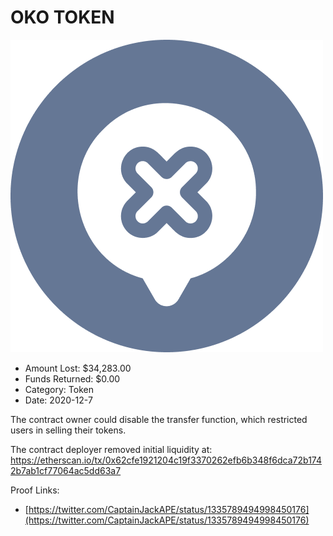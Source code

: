 # OKO TOKEN
![OKO TOKEN](/rektimages/OKO-TOKEN.png)
- Amount Lost: $34,283.00
- Funds Returned: $0.00
- Category: Token
- Date: 2020-12-7

The contract owner could disable the transfer function, which restricted users in selling their tokens.  
  
The contract deployer removed initial liquidity at:  
https://etherscan.io/tx/0x62cfe1921204c19f3370262efb6b348f6dca72b1742b7ab1cf77064ac5dd63a7


Proof Links:
- [https://twitter.com/CaptainJackAPE/status/1335789494998450176](https://twitter.com/CaptainJackAPE/status/1335789494998450176)


